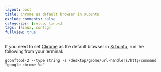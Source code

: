 ```yaml
---
layout: post
title: Chrome as default browser in Xubuntu
exclude_comments: false
categories: [setup, linux]
tags: [linux, config]
fullview: true
---
```


If you need to set [Chrome](https://www.google.com/chrome/browser/desktop/) as the default browser in [Xubuntu](http://xubuntu.org/), run the following from your terminal:

~~~
gconftool-2 --type string -s /desktop/gnome/url-handlers/http/command "google-chrome %s"
~~~

